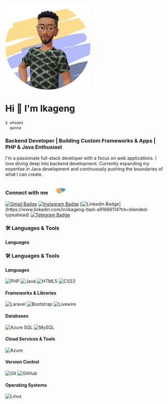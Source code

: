 <img src="Avatar.png"/>

#  Hi 👋 I'm Ikageng
```
$ whoami
  qanna
```
### Backend Developer | Building Custom Frameworks & Apps | PHP & Java Enthusiast
I'm a passionate full-stack developer with a focus on web applications. I love diving deep into backend development. Currently expanding my expertise in Java development and continuously pushing the boundaries of what I can create.


### Connect with me <img src="https://github.com/SatYu26/SatYu26/blob/master/Assets/Handshake.gif" height="32px">
[![Gmail Badge](https://img.shields.io/badge/-tladiomphile@gmail.com-c14438?style=flat&logo=Gmail&logoColor=white&link=mailto:tladiomphile@gmail.com)](mailto:tladiomphile@gmail.com)
[![Instagram Badge](https://img.shields.io/badge/-@ikageng.sa-purple?style=flat&logo=instagram&logoColor=white&link=https://instagram.com/ikageng.sa/)](https://instagram.com/ikageng.sa)
[![Linkedin Badge](https://img.shields.io/badge/-Ikageng_Tladi-blue?style=flat-square&logo=Linkedin&logoColor=white&link=[https://www.linkedin.com/in/aman-atg/](https://www.linkedin.com/in/ikageng-tladi-a91666114?trk=blended-typeahead))](https://www.linkedin.com/in/ikageng-tladi-a91666114?trk=blended-typeahead)
[![Telegram Badge](https://img.shields.io/badge/-Ikageng_Tladi-2399ff?style=flat-square&logo=Telegram&logoColor=white&link=https://t.me/ikagengsa/)](https://t.me/ikagengsa)


 
 
### 🛠️ Languages & Tools

#### Languages
### 🛠️ Languages & Tools

#### Languages
![PHP](https://img.shields.io/badge/PHP-black?style=for-the-badge&logo=php)
![Java](https://img.shields.io/badge/Java-black?style=for-the-badge&logo=java)
![HTML5](https://img.shields.io/badge/HTML5-black?style=for-the-badge&logo=html5)
![CSS3](https://img.shields.io/badge/CSS3-black?style=for-the-badge&logo=css3)

#### Frameworks & Libraries
![Laravel](https://img.shields.io/badge/Laravel-black?style=for-the-badge&logo=laravel)
![Bootstrap](https://img.shields.io/badge/Bootstrap-black?style=for-the-badge&logo=bootstrap)
![Livewire](https://img.shields.io/badge/Livewire-black?style=for-the-badge&logo=livewire)

#### Databases
![Azure SQL](https://img.shields.io/badge/Azure_SQL-black?style=for-the-badge&logo=microsoft-azure)
![MySQL](https://img.shields.io/badge/MySQL-black?style=for-the-badge&logo=mysql)

#### Cloud Services & Tools
![Azure](https://img.shields.io/badge/Azure-black?style=for-the-badge&logo=microsoft-azure)

#### Version Control
![Git](https://img.shields.io/badge/Git-black?style=for-the-badge&logo=git)
![GitHub](https://img.shields.io/badge/GitHub-black?style=for-the-badge&logo=github)

#### Operating Systems
![Linux](https://img.shields.io/badge/Linux-black?style=for-the-badge&logo=linux)
